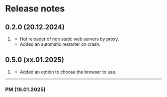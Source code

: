 # Release notes

## 0.2.0 (20.12.2024)
1. [](#features)
	* Hot reloader of non static web servers by proxy.
	* Added an automatic restarter on crash.

## 0.5.0 (xx.01.2025)
1. [](#features)
	* Added an option to choose the browser to use.

---
### PM (16.01.2025)
